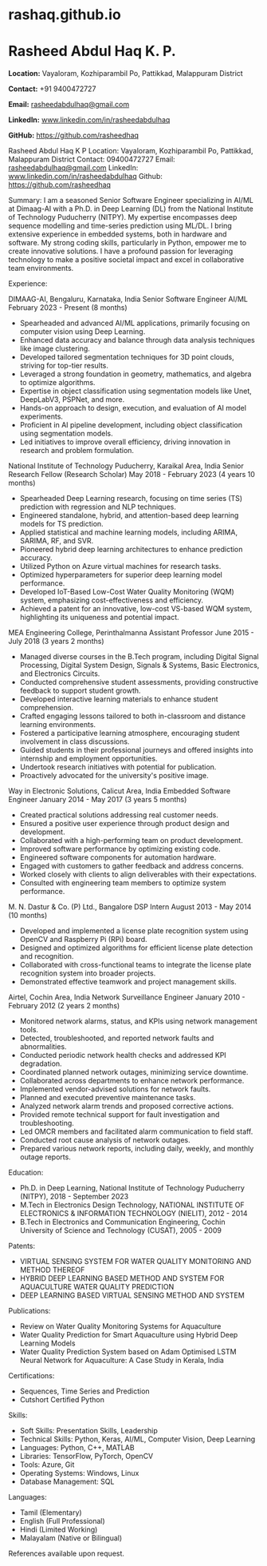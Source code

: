 # rashaq.github.io
<!DOCTYPE html>
<html lang="en">
<head>
    <meta charset="UTF-8">
    <meta name="viewport" content="width=device-width, initial-scale=1.0">

</head>
<body>
    <h1>Rasheed Abdul Haq K. P.</h1>
    <p><strong>Location:</strong> Vayaloram, Kozhiparambil Po, Pattikkad, Malappuram District</p>
    <p><strong>Contact:</strong> +91 9400472727</p>
    <p><strong>Email:</strong> <a href="mailto:rasheedabdulhaq@gmail.com">rasheedabdulhaq@gmail.com</a></p>
    <p><strong>LinkedIn:</strong> <a href="www.linkedin.com/in/rasheedabdulhaq">www.linkedin.com/in/rasheedabdulhaq</a></p>
    <p><strong>GitHub:</strong> <a href="https://github.com/rasheedhaq">https://github.com/rasheedhaq</a></p>




Rasheed Abdul Haq K P
Location: Vayaloram, Kozhiparambil Po, Pattikkad, Malappuram District
Contact: 09400472727
Email: rasheedabdulhaq@gmail.com
LinkedIn: www.linkedin.com/in/rasheedabdulhaq
Github: https://github.com/rasheedhaq

Summary:
I am a seasoned Senior Software Engineer specializing in AI/ML at Dimaag-AI with a Ph.D. in Deep Learning (DL) from the National Institute of Technology Puducherry (NITPY). My expertise encompasses deep sequence modelling and time-series prediction using ML/DL. I bring extensive experience in embedded systems, both in hardware and software. My strong coding skills, particularly in Python, empower me to create innovative solutions. I have a profound passion for leveraging technology to make a positive societal impact and excel in collaborative team environments.

Experience:

DIMAAG-AI, Bengaluru, Karnataka, India
Senior Software Engineer AI/ML
February 2023 - Present (8 months)

- Spearheaded and advanced AI/ML applications, primarily focusing on computer vision using Deep Learning.
- Enhanced data accuracy and balance through data analysis techniques like image clustering.
- Developed tailored segmentation techniques for 3D point clouds, striving for top-tier results.
- Leveraged a strong foundation in geometry, mathematics, and algebra to optimize algorithms.
- Expertise in object classification using segmentation models like Unet, DeepLabV3, PSPNet, and more.
- Hands-on approach to design, execution, and evaluation of AI model experiments.
- Proficient in AI pipeline development, including object classification using segmentation models.
- Led initiatives to improve overall efficiency, driving innovation in research and problem formulation.

National Institute of Technology Puducherry, Karaikal Area, India
Senior Research Fellow (Research Scholar)
May 2018 - February 2023 (4 years 10 months)

- Spearheaded Deep Learning research, focusing on time series (TS) prediction with regression and NLP techniques.
- Engineered standalone, hybrid, and attention-based deep learning models for TS prediction.
- Applied statistical and machine learning models, including ARIMA, SARIMA, RF, and SVR.
- Pioneered hybrid deep learning architectures to enhance prediction accuracy.
- Utilized Python on Azure virtual machines for research tasks.
- Optimized hyperparameters for superior deep learning model performance.
- Developed IoT-Based Low-Cost Water Quality Monitoring (WQM) system, emphasizing cost-effectiveness and efficiency.
- Achieved a patent for an innovative, low-cost VS-based WQM system, highlighting its uniqueness and potential impact.

MEA Engineering College, Perinthalmanna
Assistant Professor
June 2015 - July 2018 (3 years 2 months)

- Managed diverse courses in the B.Tech program, including Digital Signal Processing, Digital System Design, Signals & Systems, Basic Electronics, and Electronics Circuits.
- Conducted comprehensive student assessments, providing constructive feedback to support student growth.
- Developed interactive learning materials to enhance student comprehension.
- Crafted engaging lessons tailored to both in-classroom and distance learning environments.
- Fostered a participative learning atmosphere, encouraging student involvement in class discussions.
- Guided students in their professional journeys and offered insights into internship and employment opportunities.
- Undertook research initiatives with potential for publication.
- Proactively advocated for the university's positive image.

Way in Electronic Solutions, Calicut Area, India
Embedded Software Engineer
January 2014 - May 2017 (3 years 5 months)

- Created practical solutions addressing real customer needs.
- Ensured a positive user experience through product design and development.
- Collaborated with a high-performing team on product development.
- Improved software performance by optimizing existing code.
- Engineered software components for automation hardware.
- Engaged with customers to gather feedback and address concerns.
- Worked closely with clients to align deliverables with their expectations.
- Consulted with engineering team members to optimize system performance.

M. N. Dastur & Co. (P) Ltd., Bangalore
DSP Intern
August 2013 - May 2014 (10 months)

- Developed and implemented a license plate recognition system using OpenCV and Raspberry Pi (RPi) board.
- Designed and optimized algorithms for efficient license plate detection and recognition.
- Collaborated with cross-functional teams to integrate the license plate recognition system into broader projects.
- Demonstrated effective teamwork and project management skills.

Airtel, Cochin Area, India
Network Surveillance Engineer
January 2010 - February 2012 (2 years 2 months)

- Monitored network alarms, status, and KPIs using network management tools.
- Detected, troubleshooted, and reported network faults and abnormalities.
- Conducted periodic network health checks and addressed KPI degradation.
- Coordinated planned network outages, minimizing service downtime.
- Collaborated across departments to enhance network performance.
- Implemented vendor-advised solutions for network faults.
- Planned and executed preventive maintenance tasks.
- Analyzed network alarm trends and proposed corrective actions.
- Provided remote technical support for fault investigation and troubleshooting.
- Led OMCR members and facilitated alarm communication to field staff.
- Conducted root cause analysis of network outages.
- Prepared various network reports, including daily, weekly, and monthly outage reports.

Education:
- Ph.D. in Deep Learning, National Institute of Technology Puducherry (NITPY), 2018 - September 2023
- M.Tech in Electronics Design Technology, NATIONAL INSTITUTE OF ELECTRONICS & INFORMATION TECHNOLOGY (NIELIT), 2012 - 2014
- B.Tech in Electronics and Communication Engineering, Cochin University of Science and Technology (CUSAT), 2005 - 2009

Patents:
- VIRTUAL SENSING SYSTEM FOR WATER QUALITY MONITORING AND METHOD THEREOF
- HYBRID DEEP LEARNING BASED METHOD AND SYSTEM FOR AQUACULTURE WATER QUALITY PREDICTION
- DEEP LEARNING BASED VIRTUAL SENSING METHOD AND SYSTEM

Publications:
- Review on Water Quality Monitoring Systems for Aquaculture
- Water Quality Prediction for Smart Aquaculture using Hybrid Deep Learning Models
- Water Quality Prediction System based on Adam Optimised LSTM Neural Network for Aquaculture: A Case Study in Kerala, India

Certifications:
- Sequences, Time Series and Prediction
- Cutshort Certified Python

Skills:
- Soft Skills: Presentation Skills, Leadership
- Technical Skills: Python, Keras, AI/ML, Computer Vision, Deep Learning
- Languages: Python, C++, MATLAB
- Libraries: TensorFlow, PyTorch, OpenCV
- Tools: Azure, Git
- Operating Systems: Windows, Linux
- Database Management: SQL

Languages:
- Tamil (Elementary)
- English (Full Professional)
- Hindi (Limited Working)
- Malayalam (Native or Bilingual)

References available upon request.



